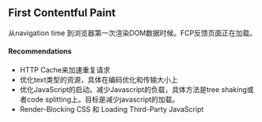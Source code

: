## First Contentful Paint

从navigation time 到浏览器第一次渲染DOM数据时候。FCP反馈页面正在加载。



#### Recommendations

- HTTP Cache来加速重复请求
- 优化text类型的资源，具体在编码优化和传输大小上
- 优化JavaScript的启动。减少Javascript的负载，具体方法是tree shaking或者code splitting上。目标是减少javascript的加载。
- Render-Blocking CSS 和 Loading Third-Party JavaScript